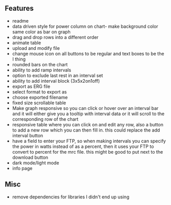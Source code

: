 ## Features
- readme
- data driven style for power column on chart- make background color same color as bar on graph
- drag and drop rows into a different order
- animate table
- upload and modify file
- change mouse icon on all buttons to be regular and text boxes to be the I thing
- rounded bars on the chart
- ability to add ramp intervals
- option to exclude last rest in an interval set
- ability to add interval block (3x5x2on1off)
- export as ERG file
- select format to export as
- choose exported filename
- fixed size scrollable table
- Make graph responsive so you can click or hover over an interval bar and it will either give you a tooltip with interval data or it will scroll to the corresponding row of the chart
- responsive table where you can click on and edit any row, also a button to add a new row which you can then fill in. this could replace the add interval button
- have a field to enter your FTP, so when making intervals you can specify the power in watts instead of as a percent, then it uses your FTP to convert to percent for the mrc file. this might be good to put next to the download button
- dark mode/light mode
- info page

## Misc
- remove dependencies for libraries I didn't end up using